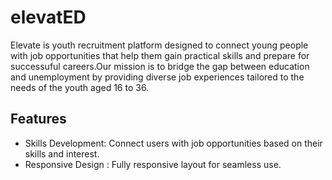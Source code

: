 # elevatED

Elevate is youth recruitment platform designed to connect young people with job opportunities that help them gain practical skills and prepare for successuful careers.Our mission is to bridge the gap between education and unemployment by providing diverse job experiences tailored to the needs of the youth aged 16 to 36.

## Features

- Skills Development: Connect users with job opportunities based on their skills and interest.
- Responsive Design : Fully responsive layout for seamless use.
